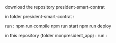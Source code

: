 download the repository president-smart-contrat

in folder president-smart-contrat : 

   run :
          npm run compile
          npm run start
          npm run deploy


in this repository (folder monpresident_app) :
     run :
           


